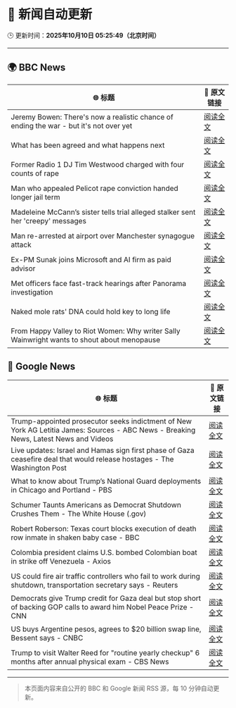 # 🧠 新闻自动更新

🕒 更新时间：**2025年10月10日 05:25:49（北京时间）**

---

## 🌍 BBC News

| 🌐 标题 | 🔗 原文链接 |
|--------|-------------|
| Jeremy Bowen: There's now a realistic chance of ending the war - but it's not over yet | [阅读全文](https://www.bbc.com/news/articles/cn5q04yr345o?at_medium=RSS&at_campaign=rss) |
| What has been agreed and what happens next | [阅读全文](https://www.bbc.com/news/articles/cvgqx7ygq41o?at_medium=RSS&at_campaign=rss) |
| Former Radio 1 DJ Tim Westwood charged with four counts of rape | [阅读全文](https://www.bbc.com/news/articles/ckge5zrl69xo?at_medium=RSS&at_campaign=rss) |
| Man who appealed Pelicot rape conviction handed longer jail term | [阅读全文](https://www.bbc.com/news/articles/cq65e2jdd3lo?at_medium=RSS&at_campaign=rss) |
| Madeleine McCann’s sister tells trial alleged stalker sent her 'creepy' messages | [阅读全文](https://www.bbc.com/news/articles/cp3vg385jgko?at_medium=RSS&at_campaign=rss) |
| Man re-arrested at airport over Manchester synagogue attack | [阅读全文](https://www.bbc.com/news/articles/cz69q1p6376o?at_medium=RSS&at_campaign=rss) |
| Ex-PM Sunak joins Microsoft and AI firm as paid advisor | [阅读全文](https://www.bbc.com/news/articles/clyqe22pz81o?at_medium=RSS&at_campaign=rss) |
| Met officers face fast-track hearings after Panorama investigation | [阅读全文](https://www.bbc.com/news/articles/c1dqvp1exxxo?at_medium=RSS&at_campaign=rss) |
| Naked mole rats' DNA could hold key to long life | [阅读全文](https://www.bbc.com/news/articles/cz7rxy21lxwo?at_medium=RSS&at_campaign=rss) |
| From Happy Valley to Riot Women: Why writer Sally Wainwright wants to shout about menopause | [阅读全文](https://www.bbc.com/news/articles/c0jqxpx34gqo?at_medium=RSS&at_campaign=rss) |

## 📰 Google News

| 🌐 标题 | 🔗 原文链接 |
|--------|-------------|
| Trump-appointed prosecutor seeks indictment of New York AG Letitia James: Sources - ABC News - Breaking News, Latest News and Videos | [阅读全文](https://news.google.com/rss/articles/CBMiogFBVV95cUxQaU1DUjhfaDlEWXpUZlh1OWpVVEhsU3lnT1RDcE5LZEJyZDUxY2c1NDlRUDFtYzZLZWxwSlFKaFJSeHN6cE1VZXlLTl9naHJDOGZCSkJxRmxXTVgxXzh0RXhobGxIMXA4R2hyN2NNVmJ4OFphdFBZemdVTG9TOEtNYU83ZFo4WHBIMWU1Y3BxcGJGLUhmZzBRdXJFY2dNSEktUFHSAacBQVVfeXFMTm5Pb3ZCVGhHRmNNX1k0T25UT3M3Si0ySEpKd3NHOXdpNjExcndHN0RQZnhPRW1WNVhqRldKRDNmUVpfUGN4eElfMG5EWFZCQ0ZWdldKTUR6dGVUbUNfd191SUlTemNrSnNXeFNhaW1sWkdfMkFNWkJ4T2dlcVBJQnVoR2JPbmRjRW9YTUJjSTc0VVIyRXpOYXMtaHVYb2dtRGlRQ2U2RE0?oc=5) |
| Live updates: Israel and Hamas sign first phase of Gaza ceasefire deal that would release hostages - The Washington Post | [阅读全文](https://news.google.com/rss/articles/CBMijwFBVV95cUxNZ0thZzJMSDRQMUtNRXUzMVJvLXQ3UVRnVVYwdUNnRXZ4ek5JMzlBVjB1RV9QbkFPc2Vsb0Y4cDNCT2pxV3ctcEtQdXRrWGJVM2VMZXl3S2F5LUZSOHRkQjN3dkVncGtZWjlUV1diaEJYd1c0SmJnVTVjYjg3clhEVWswZ1gzNmJZMS0tbTZZTQ?oc=5) |
| What to know about Trump’s National Guard deployments in Chicago and Portland - PBS | [阅读全文](https://news.google.com/rss/articles/CBMisgFBVV95cUxPdXFFSG9aOElxbldETU90UVFEdHJuNEJfc0dZQm4xT0JLaWQ5MjhtSWJsaTdnZnNFd256MUdadk00VWI1RjFqSkh5OEtONDlNOXVQX3ktVUJNVURmMUt2alBVTU1OSnRKZzBGa1dZUWFLb3ZJcmVIR0xXWWx4RTc5LTNUN0VwbG1MSEVmTmtrVk0tSTRTdzBjSUpVVFJSb0lsclRhRE9KS3g2U3cxT1FQTGZB?oc=5) |
| Schumer Taunts Americans as Democrat Shutdown Crushes Them - The White House (.gov) | [阅读全文](https://news.google.com/rss/articles/CBMipgFBVV95cUxOQ3VmdjdKZHM5ZEQ0cXFNNXdGVE5GVUw2Y3I3eXpkTHpVN1ZZX0NKdzNSMk5rak9CMnNJTk9TYzR4eFludjdUZVFkUlRiLUJ0N0loOE1IZlRvOHpZcHlSaDNELWRkbU1jbUJuazJWTFRFd1k2Z01BME1fRzY5MjFxQ25MVnQySEczUWJDTzFOSHhGZS1wdEYtaC1mVjc4V1NzMzZTbXB3?oc=5) |
| Robert Roberson: Texas court blocks execution of death row inmate in shaken baby case - BBC | [阅读全文](https://news.google.com/rss/articles/CBMiWkFVX3lxTFBVOGtqZmdiXzViZnRxZjdJYXdQRzVmbFpIVHRUUlhaWHhHOXRWdFA4Q2N0U0VXcHhuTWVoRjVZeEpodENFb2xtR3p0bV9VU3pTSzd2VlVEd1FaUdIBX0FVX3lxTE9NNThxaTJSYUxIalVHVk1pdm5NMUc3Qzg4Ml9zLUs5bWVrdVRSbnFpR0hjcWlsZ3M2Q3RTNVlTQzNhTXpfay1JeXhwMWt1OUVMaWIwbDNIU3N6MmkxX2o0?oc=5) |
| Colombia president claims U.S. bombed Colombian boat in strike off Venezuela - Axios | [阅读全文](https://news.google.com/rss/articles/CBMie0FVX3lxTE50MFpHMVllcnJfTjVpZXF1endKV1JPeU10MkdWU2xwYlRZc2pWdHhOeTBrS1EzbzZKMWltYXFNS2JsdkphZVBVUl9Mc1pRSDNVYThkb2ZjcURRTzVwVXVRUFMwa05McFVRX3d6YUd2bDRYb3kwbWRYc21oSQ?oc=5) |
| US could fire air traffic controllers who fail to work during shutdown, transportation secretary says - Reuters | [阅读全文](https://news.google.com/rss/articles/CBMiyAFBVV95cUxNdzlndGJDQTNjekYxbkF5Q21OQzRnWXdRRm5PN1FSNTBLRHNxZDZ0by02LWFYTDJCQk9VZGZSd0FqYTcyN2laT2tiVDJHOTRJbkNwRW9KMlkxVmgtbWhXQlVSaWJkRkxhQ01DTE9TSnpDNWNhZUppbE5iU2h3R3Z1OUVZVXB2SzBibjU5NFpXVUlMLW9BYWlXV3pzOEVjQjUzSmU4OXR6bV9LcU9VYmRwbm9LME92YWNkQTB0eFVjbF95ZHNmVUpnUw?oc=5) |
| Democrats give Trump credit for Gaza deal but stop short of backing GOP calls to award him Nobel Peace Prize - CNN | [阅读全文](https://news.google.com/rss/articles/CBMilAFBVV95cUxOM2VxYUFhanZGajFRZERSRE9FM1pRV2phelEyWHozSlZMazAwSVBGenhxOVJOdTFoSVBqZ2dxLTNtODF0NjhIMFJZTE1YWnpTdVVSLU85UzFjemJGaDUwZ21xdU1YLXIyTXFaTmwzU1lXajNYQzktRjJEaWt1aFZOSW5pejVzUHdxcUNuNGNTN09JY3kt?oc=5) |
| US buys Argentine pesos, agrees to $20 billion swap line, Bessent says - CNBC | [阅读全文](https://news.google.com/rss/articles/CBMipwFBVV95cUxNVzVXNEpoVzJEeVZ6VVMxaVJZZEpIdE5OZ0d2dFBNVXAwandpbVNETEo5a3hfYTZJUEtPbU5icHRXcF92SkRDcWJYUHJXTzB3QzI4b3FNSEtlZnRUTXdjdXZSQkdUOE9uVm52TW1tM0lBU3FVblhORlNkYnBaeXo2YTdBWF9ta0FxaldrTlcxS1hOSUN4dllzMGFjUmI5cFlkcThXZzl0SdIBrAFBVV95cUxQa3lvN3NnNWZ2N1NpRTNyWVd2YVozdkRwYXN0OVo5TEZBaF9yRWN0ejhhakZsVjI1cHhSYlBic0xKNVJhb1Y2R2F4TFVzRElROGxUU3hmUnRYbWY4aGdIUjYtbWw3MnRGSkgyeGpvYXNFb0VfUzYyQ2VZNnNONDhpYW1mMUJLUUNKY29MU0RYMU5EWklEejVQWFE1ekt5Wm5WQXlaTnZNYllWX2c1?oc=5) |
| Trump to visit Walter Reed for "routine yearly checkup" 6 months after annual physical exam - CBS News | [阅读全文](https://news.google.com/rss/articles/CBMilAFBVV95cUxPUk1ad2tJTzViWHgzRUFIeHV5MExOdHJSV1cyY1BmeGpfLUR5XzlyS3F2TzhNcEpGTURFZS1keGNfc2xUTm1vbW5QWmdWeXFVQ3FQM010clQtQ25ubmRtMVhtOHB4UUhkRmZIZHNHY200eDZiZzk1MTIxRnQ3dVhRNGxwdlZNTkZiOEhEcHRmWl85OHFm?oc=5) |

---
> 本页面内容来自公开的 BBC 和 Google 新闻 RSS 源，每 10 分钟自动更新。